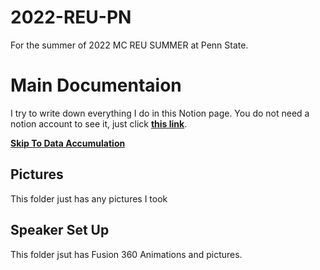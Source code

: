 # 2022-REU-PN
For the summer of 2022 MC REU SUMMER at Penn State. 

# Main Documentaion 
I try to write down everything I do in this Notion page. You do not need a notion account to see it, just click [**this link**](https://jono22.notion.site/MC-REU-SUMMER-3c09d93de6ca42988ed417c9e06da7aa). 

[**Skip To Data Accumulation**](https://jono22.notion.site/Data-Accumulation-711235abf9814d2dba9910951a46166d)


## Pictures
This folder just has any pictures I took

## Speaker Set Up
This folder jsut has Fusion 360 Animations and pictures. 

